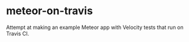 # meteor-on-travis
Attempt at making an example Meteor app with Velocity tests that run on Travis CI.
